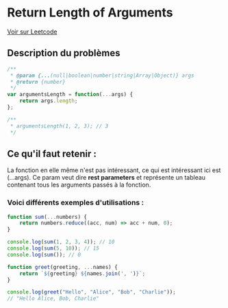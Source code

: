 # Return Length of Arguments

[Voir sur Leetcode](https://leetcode.com/problems/return-length-of-arguments-passed/description/?envType=study-plan-v2&envId=30-days-of-javascript)

## Description du problèmes

``` js
/**
 * @param {...(null|boolean|number|string|Array|Object)} args
 * @return {number}
 */
var argumentsLength = function(...args) {
    return args.length;
};

/**
 * argumentsLength(1, 2, 3); // 3
 */
```

## Ce qu'il faut retenir :

La fonction en elle même n'est pas intéressant, ce qui est intéressant ici est (...args). Ce param veut dire **rest parameters** et représente un tableau contenant tous les arguments passés à la fonction.

### Voici différents exemples d'utilisations :

``` js
function sum(...numbers) {
    return numbers.reduce((acc, num) => acc + num, 0);
}

console.log(sum(1, 2, 3, 4)); // 10
console.log(sum(5, 10)); // 15
console.log(sum()); // 0

```

``` js
function greet(greeting, ...names) {
    return `${greeting} ${names.join(', ')}`;
}

console.log(greet("Hello", "Alice", "Bob", "Charlie"));
// "Hello Alice, Bob, Charlie"

```
